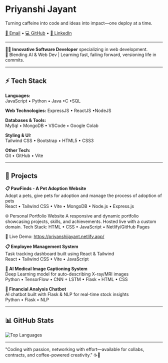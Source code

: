 # Priyanshi Jayant  
Turning caffeine into code and ideas into impact—one deploy at a time.

[📧 Email](mailto:priyanshijayant729@gmail.com) • [💻 GitHub](https://github.com/priyu9-star) • [🔗 LinkedIn](https://www.linkedin.com/in/priyanshi-jayant-853952255/) 

---

👩‍💻 **Innovative Software Developer** specializing in web development.  
🧠 Blending AI & Web Dev | Learning fast, failing forward, versioning life in commits.

---

## ⚡ Tech Stack

**Languages:**  
JavaScript  • Python • Java •C •SQL

**Web Technologies:**
ExpressJS • ReactJS •NodeJS 

**Databases & Tools:**  
MySql • MongoDB • VSCode • Google Colab 

**Styling & UI:**  
Tailwind CSS • Bootstrap • HTML5 • CSS3

**Other Tech:**  
Git • GitHub • Vite 

---

## 🚀 Projects

**📋 PawFinds - A Pet Adoption Website**  
Adopt a pets, give pets for adoption and manage the process of adoption of pets  
React • Tailwind CSS • Vite • MongoDB • Node.js • Express.js

🌐 Personal Portfolio Website
A responsive and dynamic portfolio showcasing projects, skills, and achievements. Hosted live with a custom domain.
Tech Stack: HTML • CSS • JavaScript • Netlify/GitHub Pages

🔗 Live Demo: https://priyanshijayant.netlify.app/

**📋 Employee Management System**  
Task tracking dashboard built using React & Tailwind  
React • Tailwind CSS • Vite • JavaScript

**📸 AI Medical Image Captioning System**  
Deep Learning model for auto-describing X-ray/MRI images  
Python • TensorFlow • CNN + LSTM • Flask • HTML • CSS 

**💬 Financial Analysis Chatbot**  
AI chatbot built with Flask & NLP for real-time stock insights  
Python • Flask • NLP

---

## 📊 GitHub Stats

![Top Languages](https://github-readme-stats.vercel.app/api/top-langs/?username=priyu9-star&layout=compact&theme=radical)

---

"Coding with passion, networking with effort—available for collabs, contracts, and coffee-powered creativity." ☕🚀

